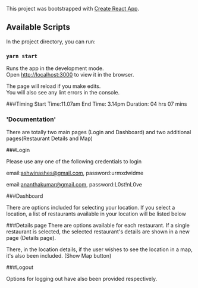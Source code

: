 This project was bootstrapped with [Create React App](https://github.com/facebook/create-react-app).

## Available Scripts

In the project directory, you can run:

### `yarn start`

Runs the app in the development mode.<br />
Open [http://localhost:3000](http://localhost:3000) to view it in the browser.

The page will reload if you make edits.<br />
You will also see any lint errors in the console.

###Timing
Start Time:11.07am
End Time: 3.14pm
Duration: 04 hrs 07 mins

### 'Documentation'

There are totally two main pages (Login and Dashboard) and two additional pages(Restaurant Details and Map)

###Login

Please use any one of the following credentials to login

email:ashwinashes@gmail.com,
password:urmxdwidme

email:ananthakumar@gmail.com,
password:L0st!nL0ve

###Dashboard

There are options included for selecting your location.
If you select a location, a list of restaurants available in your location will be listed below

###Details page
There are options available for each restaurant.
If a single restaurant is selected, the selected restaurant's details are shown in a new page (Details page).

There, in the location details, if the user wishes to see the location in a map, it's also been included. (Show Map button)

###Logout

Options for logging out have also been provided respectively.